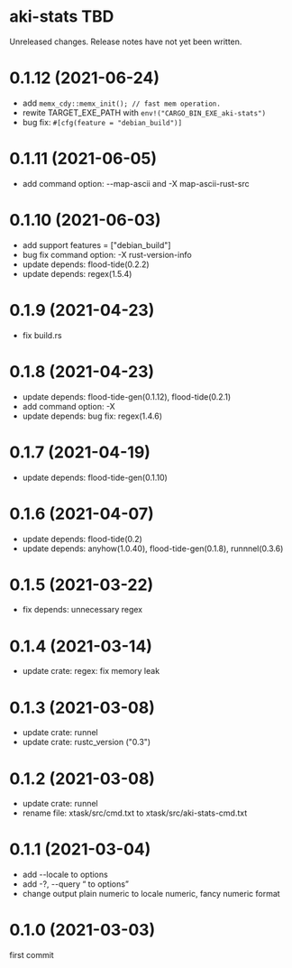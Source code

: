 aki-stats TBD
===
Unreleased changes. Release notes have not yet been written.

0.1.12 (2021-06-24)
=====

* add `memx_cdy::memx_init(); // fast mem operation.`
* rewite TARGET_EXE_PATH with `env!("CARGO_BIN_EXE_aki-stats")`
* bug fix: `#[cfg(feature = "debian_build")]`

0.1.11 (2021-06-05)
=====

* add command option: --map-ascii and -X map-ascii-rust-src

0.1.10 (2021-06-03)
=====

* add support features = \["debian_build"\]
* bug fix command option: -X rust-version-info
* update depends: flood-tide(0.2.2)
* update depends: regex(1.5.4)

0.1.9 (2021-04-23)
=====

* fix build.rs

0.1.8 (2021-04-23)
=====

* update depends: flood-tide-gen(0.1.12), flood-tide(0.2.1)
* add command option: -X
* update depends: bug fix: regex(1.4.6)

0.1.7 (2021-04-19)
=====

* update depends: flood-tide-gen(0.1.10)

0.1.6 (2021-04-07)
=====

* update depends: flood-tide(0.2)
* update depends: anyhow(1.0.40), flood-tide-gen(0.1.8), runnnel(0.3.6)

0.1.5 (2021-03-22)
=====

* fix depends: unnecessary regex

0.1.4 (2021-03-14)
=====

* update crate: regex: fix memory leak

0.1.3 (2021-03-08)
=====

* update crate: runnel
* update crate: rustc_version ("0.3")

0.1.2 (2021-03-08)
=====

* update crate: runnel
* rename file: xtask/src/cmd.txt to xtask/src/aki-stats-cmd.txt

0.1.1 (2021-03-04)
=====

* add --locale <loc> to options
* add -?, --query <q> to options
* change output plain numeric to locale numeric, fancy numeric format

0.1.0 (2021-03-03)
=====
first commit
